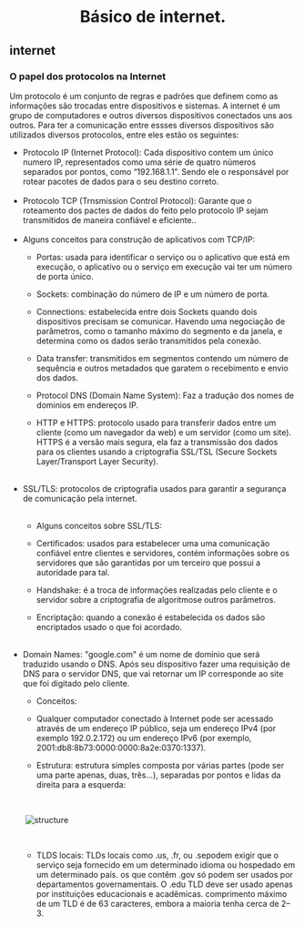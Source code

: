 <h1 align="center"> Básico de internet. </h1>


<h2> internet </h2>
<h3> O papel dos protocolos na Internet </h3>

Um protocolo é um conjunto de regras e padrões que definem como as informações são trocadas entre dispositivos e sistemas. A internet é um grupo de computadores e outros diversos dispositivos conectados uns aos outros. Para ter a comunicação entre essses diversos dispositivos são utilizados diversos protocolos, entre eles estão os seguintes:
<ul>
  <li> Protocolo IP (Internet Protocol): Cada dispositivo contem um único numero IP, representados como uma série de quatro números separados por pontos, como “192.168.1.1”. Sendo ele o responsável por rotear pacotes de dados para o seu destino correto.</li>
  <br>
  <li> Protocolo TCP (Trnsmission Control Protocol): Garante que o roteamento dos pactes de dados do feito pelo protocolo IP sejam transmitidos de maneira confiável e eficiente..</li> 
  <br>
  <li> Alguns conceitos para construção de aplicativos com TCP/IP:</li>
  
  - Portas: usada para identificar o serviço ou o aplicativo que está em execução, o aplicativo ou o serviço em execução vai ter um número de porta único.
    
  - Sockets: combinação do número de IP e um número de porta.
    
  - Connections: estabelecida entre dois Sockets quando dois dispositivos precisam se comunicar. Havendo uma negociação de parâmetros, como o tamanho máximo do segmento e da janela, e determina como os dados serão transmitidos pela conexão.
    
  - Data transfer: transmitidos em segmentos contendo um número de sequência e outros metadados que garatem o recebimento e envio dos dados.
  
  - Protocol DNS (Domain Name System): Faz a tradução dos nomes de dominios em endereços IP.
  
  - HTTP e HTTPS: protocolo usado para transferir dados entre um cliente (como um navegador da web) e um servidor (como um site). HTTPS é a versão mais segura, ela faz a transmissão dos dados para os clientes usando a criptografia SSL/TSL (Secure Sockets Layer/Transport Layer Security).
  <br>
  
  <li>SSL/TLS: protocolos de criptografia usados para garantir a segurança de comunicação pela internet.</li>
  <br>
  
  - Alguns conceitos sobre SSL/TLS:

  - Certificados: usados para estabelecer uma uma comunicação confiável entre clientes e servidores, contém informações sobre os servidores que são garantidas por um terceiro que possui a autoridade para tal.

  - Handshake: é a troca de informações realizadas pelo cliente e o servidor sobre a criptografia de algoritmose outros parâmetros.
    
  - Encriptação: quando a conexão é estabelecida os dados são encriptados usado o que foi acordado.
  <br>
  
  <li> Domain Names: "google.com" é um nome de domínio que será traduzido usando o DNS. Após seu dispositivo fazer uma requisição de DNS para o servidor DNS, que vai retornar um IP corresponde ao site que foi digitado pelo cliente.</li>
  
  - Conceitos:
    
  - Qualquer computador conectado à Internet pode ser acessado através de um endereço IP público, seja um endereço IPv4 (por exemplo 192.0.2.172) ou um endereço IPv6 (por exemplo, 2001:db8:8b73:0000:0000:8a2e:0370:1337).
    
  - Estrutura: estrutura simples composta por várias partes (pode ser uma parte apenas, duas, três…), separadas por pontos e lidas da direita para a esquerda:
  <br>
  
 <img> ![structure](https://github.com/Dev-Duardo/backend_development_roadmap/assets/86846534/11480467-7aa0-4bba-91e4-e46a7ae2335a) </img>
  
  <br>
  
  - TLDS locais: TLDs locais como .us, .fr, ou .sepodem exigir que o serviço seja fornecido em um determinado idioma ou hospedado em um determinado país. os que contêm .gov só podem ser usados ​​por departamentos governamentais. O .edu TLD deve ser usado apenas por instituições educacionais e acadêmicas. comprimento máximo de um TLD é de 63 caracteres, embora a maioria tenha cerca de 2–3.

</ul>

